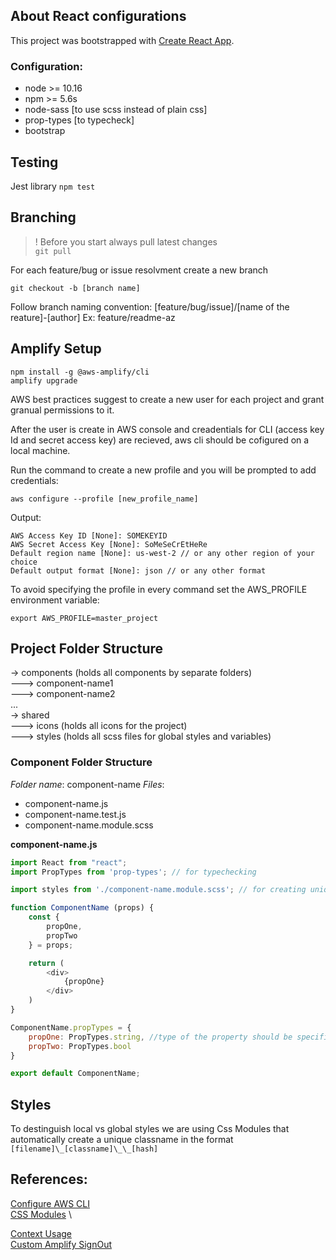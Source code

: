 ## About React configurations

This project was bootstrapped with [Create React App](https://github.com/facebook/create-react-app).

### Configuration: 
- node >= 10.16
- npm >= 5.6s
- node-sass [to use scss instead of plain css]
- prop-types [to typecheck]
- bootstrap

## Testing

Jest library
`npm test`

## Branching


 > ! Before you start always pull latest changes \
 > `git pull`

For each feature/bug or issue resolvment create a new branch 

`git checkout -b [branch name]`

Follow branch naming convention:
[feature/bug/issue]/[name of the reature]-[author]
Ex: feature/readme-az


## Amplify Setup

```
npm install -g @aws-amplify/cli
amplify upgrade
```

AWS best practices suggest to create a new user for each project and grant granual permissions to it. 

After the user is create in AWS console and creadentials for CLI (access key Id and secret access key) are recieved, aws cli should be cofigured on a local machine. 

Run the command to create a new profile and you will be prompted to add credentials: 
```
aws configure --profile [new_profile_name]
```

Output: 
```
AWS Access Key ID [None]: SOMEKEYID
AWS Secret Access Key [None]: SoMeSeCrEtHeRe
Default region name [None]: us-west-2 // or any other region of your choice 
Default output format [None]: json // or any other format
```

To avoid specifying the profile in every command set the AWS_PROFILE environment variable: 
```
export AWS_PROFILE=master_project
```
##  Project Folder Structure
-> components (holds all components by separate folders) \
---> component-name1 \
---> component-name2 \
... \
-> shared \
---> icons (holds all icons for the project) \
---> styles (holds all scss files for global styles and variables) 

### Component Folder Structure

*Folder name*: component-name
*Files*:
- component-name.js
- component-name.test.js
- component-name.module.scss  

**component-name.js**
```javascript
import React from "react";
import PropTypes from 'prop-types'; // for typechecking

import styles from './component-name.module.scss'; // for creating unique local class names

function ComponentName (props) {
    const {
        propOne,
        propTwo
    } = props;

    return (
        <div>
            {propOne}
        </div>
    )
}

ComponentName.propTypes = {
    propOne: PropTypes.string, //type of the property should be specified
    propTwo: PropTypes.bool
}

export default ComponentName;

```


## Styles

To destinguish local vs global styles we are using Css Modules that automatically create a unique classname in the format `[filename]\_[classname]\_\_[hash]`

## References:

[Configure AWS CLI](https://docs.aws.amazon.com/cli/latest/userguide/cli-chap-configure.html) \
[CSS Modules](https://create-react-app.dev/docs/adding-a-css-modules-stylesheet) \

[Context Usage](https://dmitripavlutin.com/react-context-and-usecontext/) \
[Custom Amplify SignOut](https://github.com/aws-amplify/amplify-js/issues/7039)